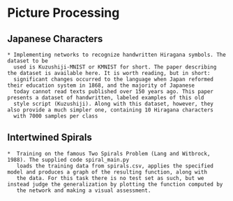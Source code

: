 # Picture Processing
 ## Japanese Characters
    * Implementing networks to recognize handwritten Hiragana symbols. The dataset to be
      used is Kuzushiji-MNIST or KMNIST for short. The paper describing the dataset is available here. It is worth reading, but in short:
      significant changes occurred to the language when Japan reformed their education system in 1868, and the majority of Japanese
      today cannot read texts published over 150 years ago. This paper presents a dataset of handwritten, labeled examples of this old
      style script (Kuzushiji). Along with this dataset, however, they also provide a much simpler one, containing 10 Hiragana characters
      with 7000 samples per class

  ## Intertwined Spirals
    *  Training on the famous Two Spirals Problem (Lang and Witbrock, 1988). The supplied code spiral_main.py
       loads the training data from spirals.csv, applies the specified model and produces a graph of the resulting function, along with
       the data. For this task there is no test set as such, but we instead judge the generalization by plotting the function computed by
       the network and making a visual assessment.
